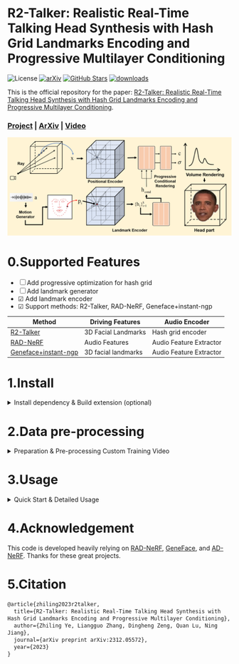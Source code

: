 # R2-Talker: Realistic Real-Time Talking Head Synthesis with Hash Grid Landmarks Encoding and Progressive Multilayer Conditioning

![License](https://img.shields.io/badge/license-MIT-yellow)
[![arXiv](https://img.shields.io/badge/arXiv-Paper-%3CCOLOR%3E.svg)](https://arxiv.org/abs/2312.05572)
[![GitHub Stars](https://img.shields.io/github/stars/KylinYee/R2-Talker-code)](https://github.com/KylinYee/R2-Talker-code) 
[![downloads](https://img.shields.io/github/downloads/KylinYee/R2-Talker-code/total.svg)](https://github.com/KylinYee/R2-Talker-code/releases)



This is the official repository for the paper: [R2-Talker: Realistic Real-Time Talking Head Synthesis with Hash Grid Landmarks Encoding and Progressive Multilayer Conditioning](https://arxiv.org/abs/2312.05572).

###  [Project](https://kylinyee.github.io/R2-Talker/) | [ArXiv](https://arxiv.org/abs/2312.05572) | [Video](https://www.youtube.com/watch?v=pdGFnCBiU5Y)

![image](assets/pipeline.png)



# 0.Supported Features
- &#x2610; Add progressive optimization for hash grid
- &#x2610; Add landmark generator
- &#x2611; Add landmark encoder
- &#x2611; Support methods: R2-Talker, RAD-NeRF, Geneface+instant-ngp 

| Method  | Driving Features | Audio Encoder |
| ------- | ---------------- | ------------- |
| [R2-Talker](https://github.com/KylinYee/R2-Talker-code/master) | 3D Facial Landmarks  | Hash grid encoder       |
| [RAD-NeRF](https://github.com/ashawkey/RAD-NeRF)               | Audio Features       | Audio Feature Extractor |
| [Geneface+instant-ngp](https://github.com/yerfor/GeneFace)     | 3D facial landmarks  | Audio Feature Extractor |                 
 

# 1.Install 
<details>
<summary> Install dependency & Build extension (optional) </summary>

Tested on Ubuntu 22.04, Pytorch 1.12 and CUDA 11.6.
```bash
git clone git@github.com:KylinYee/R2-Talker-code.git
cd R2-Talker-code
```


### Install dependency
```bash
# for ubuntu, portaudio is needed for pyaudio to work.
sudo apt install portaudio19-dev

pip install -r requirements.txt
```

### Build extension (optional)
By default, we use [`load`](https://pytorch.org/docs/stable/cpp_extension.html#torch.utils.cpp_extension.load) to build the extension at runtime.
However, this may be inconvenient sometimes.
Therefore, we also provide the `setup.py` to build each extension:
```bash
# install all extension modules
bash scripts/install_ext.sh
```
</details>


# 2.Data pre-processing
<details>
<summary> Preparation & Pre-processing Custom Training Video </summary>

### Preparation:

```bash
## install pytorch3d
pip install "git+https://github.com/facebookresearch/pytorch3d.git"

## prepare face-parsing model
wget https://github.com/YudongGuo/AD-NeRF/blob/master/data_util/face_parsing/79999_iter.pth?raw=true -O data_utils/face_parsing/79999_iter.pth

## prepare basel face model
# 1. download `01_MorphableModel.mat` from https://faces.dmi.unibas.ch/bfm/main.php?nav=1-2&id=downloads and put it under `data_utils/face_tracking/3DMM/`
# 2. download other necessary files from AD-NeRF's repository:
wget https://github.com/YudongGuo/AD-NeRF/blob/master/data_util/face_tracking/3DMM/exp_info.npy?raw=true -O data_utils/face_tracking/3DMM/exp_info.npy
wget https://github.com/YudongGuo/AD-NeRF/blob/master/data_util/face_tracking/3DMM/keys_info.npy?raw=true -O data_utils/face_tracking/3DMM/keys_info.npy
wget https://github.com/YudongGuo/AD-NeRF/blob/master/data_util/face_tracking/3DMM/sub_mesh.obj?raw=true -O data_utils/face_tracking/3DMM/sub_mesh.obj
wget https://github.com/YudongGuo/AD-NeRF/blob/master/data_util/face_tracking/3DMM/topology_info.npy?raw=true -O data_utils/face_tracking/3DMM/topology_info.npy
# 3. run convert_BFM.py
cd data_utils/face_tracking
python convert_BFM.py
cd ../..

## prepare ASR model
# if you want to use DeepSpeech as AD-NeRF, you should install tensorflow 1.15 manually.
# else, we also support Wav2Vec in PyTorch.
```

### Pre-processing Custom Training Video
* Put training video under `data/<ID>/<ID>.mp4`.

    The video **must be 25FPS, with all frames containing the talking person**. 
    The resolution should be about 512x512, and duration about 1-5min.
    ```bash
    # an example training video from AD-NeRF
    mkdir -p data/obama
    wget https://github.com/YudongGuo/AD-NeRF/blob/master/dataset/vids/Obama.mp4?raw=true -O data/obama/obama.mp4
    ```

* Run script (may take hours dependending on the video length)
    ```bash
    # run all steps
    python data_utils/process.py data/<ID>/<ID>.mp4

    # if you want to run a specific step 
    python data_utils/process.py data/<ID>/<ID>.mp4 --task 1 # extract audio wave
    ```

* 3D facial landmark generator will be added in the feature. If you want to process the custom data, please ref to [Geneface](https://github.com/yerfor/GeneFace/blob/main/docs/process_data/process_target_person_video.md) to obtain `trainval_dataset.npy`, using our `binarizedFile2landmarks.py` to extract landmarks and put the landmarks to `data/<ID>/`.

* File structure after finishing all steps:
    ```bash
    ./data/<ID>
    ├──<ID>.mp4 # original video
    ├──ori_imgs # original images from video
    │  ├──0.jpg
    │  ├──0.lms # 2D landmarks
    │  ├──...
    ├──gt_imgs # ground truth images (static background)
    │  ├──0.jpg
    │  ├──...
    ├──parsing # semantic segmentation
    │  ├──0.png
    │  ├──...
    ├──torso_imgs # inpainted torso images
    │  ├──0.png
    │  ├──...
    ├──aud.wav # original audio 
    ├──aud_eo.npy # audio features (wav2vec)
    ├──aud.npy # audio features (deepspeech)
    ├──bc.jpg # default background
    ├──track_params.pt # raw head tracking results
    ├──transforms_train.json # head poses (train split)
    ├──transforms_val.json # head poses (test split)
    |——aud_idexp_train.npy # head landmarks (train split)
    |——aud_idexp_val.npy # head landmarks (test split)
    |——aud_idexp.npy # head landmarks
    ```

For your convenience, we provide some processed results of the Obama video [here](https://drive.google.com/drive/folders/1TYLqErPReo0KM3IdskfW9tY-TZlbxkic?usp=drive_link). And you can also download more raw videos from geneface [here](https://drive.google.com/drive/folders/1vimGVNvP6d6nmmc8yAxtWuooxhJbkl68).

</details>


# 3.Usage
<details>
<summary> Quick Start & Detailed Usage </summary>

### Quick Start

We have prepared relevant materials [here](https://drive.google.com/drive/folders/11XgaNwlx3MDDJ7teFiLOe3VW2cT13-5X?usp=drive_link).
Please download these materials and put them in the new `pretrained` file
* File structure after finishing all steps:
    ```bash
    ./pretrained
    ├──r2talker_Obama_idexp_torso.pth # pretrained model 
    ├──test_eo.npy # driving audio features (wav2vec)
    ├──test_lm3ds.npy # driving audio features (landmarks)
    ├──test.wav # raw driving audio
    ├──bc.jpg # default background
    ├──transforms_val.json # head poses
    ├──test.mp4 # raw driving video
    ```

    
* Run inference:
    ```bash
    # save video to trail_test/results/*.mp4
    sh scripts/test_pretrained.sh
    ```

### Detailed Usage

First time running will take some time to compile the CUDA extensions.

```bash
# step.1 train (head)
# by default, we load data from disk on the fly.
# we can also preload all data to CPU/GPU for faster training, but this is very memory-hungry for large datasets.
# `--preload 0`: load from disk (default, slower).
# `--preload 1`: load to CPU, requires ~70G CPU memory (slightly slower)
# `--preload 2`: load to GPU, requires ~24G GPU memory (fast)
python main.py data/Obama/ --workspace trial_r2talker_Obama_idexp/ -O --iters 200000 --method r2talker --cond_type idexp

# step.2 train (finetune lips for another 50000 steps, run after the above command!)
python main.py data/Obama/ --workspace trial_r2talker_Obama_idexp/ -O --finetune_lips --iters 250000 --method r2talker --cond_type idexp


# step.3 train (torso)
# <head>.pth should be the latest checkpoint in trial_obama
python main.py data/Obama/ --workspace trial_r2talker_Obama_idexp_torso/ -O --torso --iters 200000 --head_ckpt trial_r2talker_Obama_idexp/checkpoints/ngp_ep0035.pth  --method r2talker --cond_type idexp
```

check the `scripts` directory for more provided examples.
</details>


# 4.Acknowledgement

This code is developed heavily relying on [RAD-NeRF](https://github.com/ashawkey/RAD-NeRF), [GeneFace](https://github.com/yerfor/GeneFace), and [AD-NeRF](https://github.com/YudongGuo/AD-NeRF).  Thanks for these great projects.


# 5.Citation

```
@article{zhiling2023r2talker,
  title={R2-Talker: Realistic Real-Time Talking Head Synthesis with Hash Grid Landmarks Encoding and Progressive Multilayer Conditioning},
  author={Zhiling Ye, Liangguo Zhang, Dingheng Zeng, Quan Lu, Ning Jiang},
  journal={arXiv preprint arXiv:2312.05572},
  year={2023}
}
```
